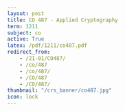 ```yaml
---
layout: post
title: CO 487 - Applied Cryptography
term: 1211
subject: co
active: True
latex: /pdf/1211/co487.pdf
redirect_from:
    - /21-01/CO487/
    - /co/487
    - /co/487/
    - /CO/487
    - /CO/487/
thumbnail: "/crs_banner/co487.jpg"
icon: lock
---
```

